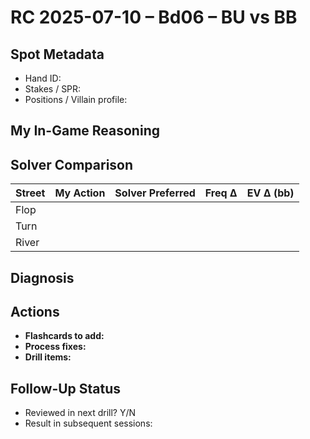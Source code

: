 
# RC 2025-07-10 – Bd06 – BU vs BB

## Spot Metadata
- Hand ID:
- Stakes / SPR:
- Positions / Villain profile:

## My In-Game Reasoning
<!-- Bullet your live thoughts before seeing solver -->

## Solver Comparison
| Street | My Action | Solver Preferred | Freq Δ | EV Δ (bb) |
| ------ | --------- | ---------------- | ------ | --------- |
| Flop   |           |                  |        |           |
| Turn   |           |                  |        |           |
| River  |           |                  |        |           |

## Diagnosis
<!-- Knowledge gap? Recall failure? Mis-read? Fatigue? -->

## Actions
- **Flashcards to add:** 
- **Process fixes:** 
- **Drill items:** 

## Follow-Up Status
- Reviewed in next drill? Y/N
- Result in subsequent sessions:
